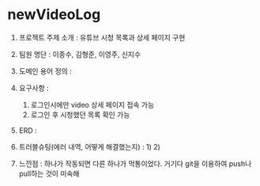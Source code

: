 # newVideoLog
1. 프로젝트 주제 소개
  : 유튜브 시청 목록과 상세 페이지 구현
  
2. 팀원 명단
  : 이종수, 김형준, 이영주, 신지수
  
3. 도메인 용어 정의
  : 
  
4. 요구사항 : 
    1) 로그인시에만 video 상세 페이지 접속 가능
    2) 로그인 후 시청했던 목록 확인 가능

5. ERD : 
 
6. 트러블슈팅(에러 내역, 어떻게 해결했는지) :
      1) 
      2) 


7. 느낀점 : 하나가 작동되면 다른 하나가 먹통이었다. 거기다 git을 이용하여 push나 pull하는 것이 미숙해    
